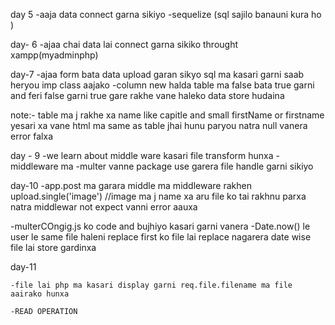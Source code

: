 

day 5 
  -aaja data connect garna sikiyo
  -sequelize (sql sajilo banauni kura ho )

day- 6
  -ajaa chai data lai connect garna sikiko throught xampp(myadminphp)

day-7
  -ajaa form bata data upload garan sikyo sql ma kasari garni saab heryou imp class aajako 
  -column new halda table ma false bata true garni and feri false garni true gare rakhe vane haleko data store hudaina

note:- table ma j rakhe xa name like capitle and small firstName or firstname yesari xa vane html ma same as table jhai hunu paryou natra null vanera error falxa

day - 9
  -we learn about middle ware kasari file transform hunxa 
  -middleware ma 
      -multer vanne package use garera file handle garni sikiyo 


day-10 
  -app.post ma garara middle ma middleware rakhen
   upload.single('image') //image ma j name xa aru file ko tai rakhnu parxa natra middlewar not expect vanni error aauxa

   -multerCOngig.js ko code and bujhiyo kasari garni vanera 
  -Date.now() le user le same file haleni replace first ko file lai replace nagarera date wise file lai store gardinxa 


day-11

    -file lai php ma kasari display garni req.file.filename ma file aairako hunxa

    -READ OPERATION 